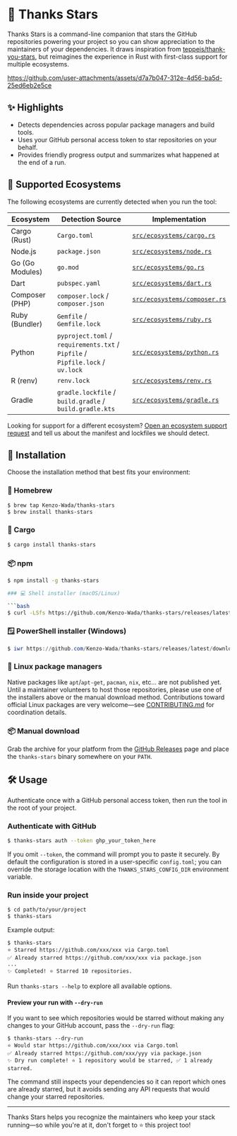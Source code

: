 # 🌟 Thanks Stars

Thanks Stars is a command-line companion that stars the GitHub repositories powering your project so you can show appreciation to the maintainers of your dependencies. It draws inspiration from [teppeis/thank-you-stars](https://github.com/teppeis/thank-you-stars), but reimagines the experience in Rust with first-class support for multiple ecosystems.

https://github.com/user-attachments/assets/d7a7b047-312e-4d56-ba5d-25ed6eb2e5ce

## ✨ Highlights

- Detects dependencies across popular package managers and build tools.
- Uses your GitHub personal access token to star repositories on your behalf.
- Provides friendly progress output and summarizes what happened at the end of a run.

## 🧭 Supported Ecosystems

The following ecosystems are currently detected when you run the tool:

| Ecosystem       | Detection Source                                                               | Implementation                                             |
| --------------- | ------------------------------------------------------------------------------ | ---------------------------------------------------------- |
| Cargo (Rust)    | `Cargo.toml`                                                                   | [`src/ecosystems/cargo.rs`](src/ecosystems/cargo.rs)       |
| Node.js         | `package.json`                                                                 | [`src/ecosystems/node.rs`](src/ecosystems/node.rs)         |
| Go (Go Modules) | `go.mod`                                                                       | [`src/ecosystems/go.rs`](src/ecosystems/go.rs)             |
| Dart            | `pubspec.yaml`                                                                 | [`src/ecosystems/dart.rs`](src/ecosystems/dart.rs)         |
| Composer (PHP)  | `composer.lock` / `composer.json`                                              | [`src/ecosystems/composer.rs`](src/ecosystems/composer.rs) |
| Ruby (Bundler)  | `Gemfile` / `Gemfile.lock`                                                     | [`src/ecosystems/ruby.rs`](src/ecosystems/ruby.rs)         |
| Python          | `pyproject.toml` / `requirements.txt` / `Pipfile` / `Pipfile.lock` / `uv.lock` | [`src/ecosystems/python.rs`](src/ecosystems/python.rs)     |
| R (renv)        | `renv.lock`                                                                    | [`src/ecosystems/renv.rs`](src/ecosystems/renv.rs)         |
| Gradle          | `gradle.lockfile` / `build.gradle` / `build.gradle.kts`                        | [`src/ecosystems/gradle.rs`](src/ecosystems/gradle.rs)     |

Looking for support for a different ecosystem? [Open an ecosystem support request](https://github.com/Kenzo-Wada/thanks-stars/issues/new?template=ecosystem_support_request.md) and tell us about the manifest and lockfiles we should detect.

## 🚀 Installation

Choose the installation method that best fits your environment:

### 🍺 Homebrew

```bash
$ brew tap Kenzo-Wada/thanks-stars
$ brew install thanks-stars
```

### 🦀 Cargo

```bash
$ cargo install thanks-stars
```

### 📦 npm

````bash
$ npm install -g thanks-stars

### 💻 Shell installer (macOS/Linux)

```bash
$ curl -LSfs https://github.com/Kenzo-Wada/thanks-stars/releases/latest/download/thanks-stars-installer.sh | sh
````

### 🪟 PowerShell installer (Windows)

```powershell
$ iwr https://github.com/Kenzo-Wada/thanks-stars/releases/latest/download/thanks-stars-installer.ps1 -useb | iex
```

### 🐧 Linux package managers

Native packages like `apt`/`apt-get`, `pacman`, `nix`, etc... are not published yet. Until a maintainer volunteers to host those repositories, please use one of the installers above or the manual download method. Contributions toward official Linux packages are very welcome—see [CONTRIBUTING.md](CONTRIBUTING.md) for coordination details.

### 📦 Manual download

Grab the archive for your platform from the [GitHub Releases](https://github.com/Kenzo-Wada/thanks-stars/releases) page and place the `thanks-stars` binary somewhere on your `PATH`.

## 🛠 Usage

Authenticate once with a GitHub personal access token, then run the tool in the root of your project.

### Authenticate with GitHub

```bash
$ thanks-stars auth --token ghp_your_token_here
```

If you omit `--token`, the command will prompt you to paste it securely. By default the configuration is stored in a user-specific `config.toml`; you can override the storage location with the `THANKS_STARS_CONFIG_DIR` environment variable.

### Run inside your project

```bash
$ cd path/to/your/project
$ thanks-stars
```

Example output:

```
$ thanks-stars
⭐ Starred https://github.com/xxx/xxx via Cargo.toml
✅ Already starred https://github.com/xxx/xxx via package.json
...
✨ Completed! ⭐ Starred 10 repositories.
```

Run `thanks-stars --help` to explore all available options.

#### Preview your run with `--dry-run`

If you want to see which repositories would be starred without making any
changes to your GitHub account, pass the `--dry-run` flag:

```
$ thanks-stars --dry-run
⭐ Would star https://github.com/xxx/xxx via Cargo.toml
✅ Already starred https://github.com/xxx/yyy via package.json
✨ Dry run complete! ⭐ 1 repository would be starred, ✅ 1 already starred.
```

The command still inspects your dependencies so it can report which ones are
already starred, but it avoids sending any API requests that would change your
starred repositories.

---

Thanks Stars helps you recognize the maintainers who keep your stack running—so while you're at it, don't forget to ⭐ this project too!
